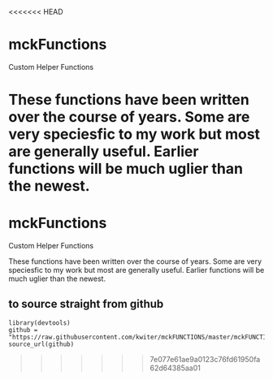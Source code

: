 <<<<<<< HEAD
# mckFunctions
Custom Helper Functions

These functions have been written over the course of years.
Some are very speciesfic to my work but most are generally useful.
Earlier functions will be much uglier than the newest.
=======
# mckFunctions
Custom Helper Functions

These functions have been written over the course of years.
Some are very speciesfic to my work but most are generally useful.
Earlier functions will be much uglier than the newest.

## to source straight from github
```
library(devtools)
github = "https://raw.githubusercontent.com/kwiter/mckFUNCTIONS/master/mckFUNCTIONS.r"
source_url(github)
```
>>>>>>> 7e077e61ae9a0123c76fd61950fa62d64385aa01
